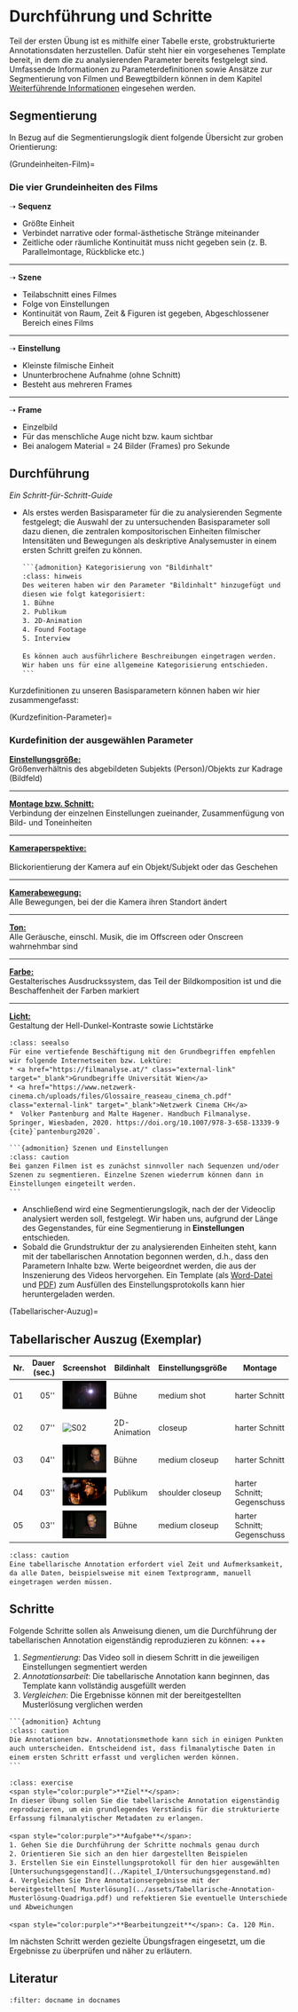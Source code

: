 # Durchführung und Schritte
Teil der ersten Übung ist es mithilfe einer Tabelle erste, grobstrukturierte Annotationsdaten herzustellen. Dafür steht hier ein vorgesehenes Template bereit, in dem die zu analysierenden Parameter bereits festgelegt sind. Umfassende Informationen zu Parameterdefinitionen sowie Ansätze zur Segmentierung von Filmen und Bewegtbildern können in dem Kapitel [Weiterführende Informationen](../Kapitel_I/weiterführende_Informationen) eingesehen werden. 
## Segmentierung
In Bezug auf die Segmentierungslogik dient folgende Übersicht zur groben Orientierung:

(Grundeinheiten-Film)=
### Die vier Grundeinheiten des Films

➝ **Sequenz**  
* Größte Einheit  
* Verbindet narrative oder formal-ästhetische Stränge miteinander  
* Zeitliche oder räumliche Kontinuität muss nicht gegeben sein (z. B. Parallelmontage, Rückblicke etc.)  
____________________
➝ **Szene**  
* Teilabschnitt eines Filmes  
* Folge von Einstellungen  
* Kontinuität von Raum, Zeit & Figuren ist gegeben, Abgeschlossener Bereich eines Films  
____________________
➝ **Einstellung**  
* Kleinste filmische Einheit  
* Ununterbrochene Aufnahme (ohne Schnitt)  
* Besteht aus mehreren Frames  
____________________
➝ **Frame**  
* Einzelbild  
* Für das menschliche Auge nicht bzw. kaum sichtbar  
* Bei analogem Material = 24 Bilder (Frames) pro Sekunde  

## Durchführung

*Ein Schritt-für-Schritt-Guide*

* Als erstes werden Basisparameter für die zu analysierenden Segmente festgelegt; die Auswahl der zu untersuchenden Basisparameter soll dazu dienen, die zentralen kompositorischen Einheiten filmischer Intensitäten und Bewegungen als deskriptive Analysemuster in einem ersten Schritt greifen zu können.

    ````{margin}
    ```{admonition} Kategorisierung von "Bildinhalt"
    :class: hinweis
    Des weiteren haben wir den Parameter "Bildinhalt" hinzugefügt und diesen wie folgt kategorisiert: 
    1. Bühne
    2. Publikum
    3. 2D-Animation
    4. Found Footage
    5. Interview
    
    Es können auch ausführlichere Beschreibungen eingetragen werden. Wir haben uns für eine allgemeine Kategorisierung entschieden.
    ```
    ````


Kurzdefinitionen zu unseren Basisparametern können haben wir hier zusammengefasst:

(Kurdzefinition-Parameter)=
### Kurdefinition der ausgewählen Parameter

<ins>**Einstellungsgröße:** </ins> <br>
Größenverhältnis des abgebildeten Subjekts (Person)/Objekts zur Kadrage (Bildfeld)  
____________________
<ins>**Montage bzw. Schnitt:**</ins> <br> 
Verbindung der einzelnen Einstellungen zueinander, Zusammenfügung von Bild- und Toneinheiten  
____________________
<ins>**Kameraperspektive:**</ins> <br>   
Blickorientierung der Kamera auf ein Objekt/Subjekt oder das Geschehen  
____________________
<ins>**Kamerabewegung:**</ins> <br>
Alle Bewegungen, bei der die Kamera ihren Standort ändert  
____________________
<ins>**Ton:**</ins> <br>
Alle Geräusche, einschl. Musik, die im Offscreen oder Onscreen wahrnehmbar sind  
____________________
<ins>**Farbe:** </ins> <br>
Gestalterisches Ausdruckssystem, das Teil der Bildkomposition ist und die Beschaffenheit der Farben markiert  
____________________
<ins>**Licht:** </ins> <br>
Gestaltung der Hell-Dunkel-Kontraste sowie Lichtstärke 

```{admonition} Weiterführende Literatur zu Grundbegriffen
:class: seealso
Für eine vertiefende Beschäftigung mit den Grundbegriffen empfehlen wir folgende Internetseiten bzw. Lektüre: 
* <a href="https://filmanalyse.at/" class="external-link" target="_blank">Grundbegriffe Universität Wien</a>
* <a href="https://www.netzwerk-cinema.ch/uploads/files/Glossaire_reaseau_cinema_ch.pdf" class="external-link" target="_blank">Netzwerk Cinema CH</a>
*  Volker Pantenburg and Malte Hagener. Handbuch Filmanalyse. Springer, Wiesbaden, 2020. https://doi.org/10.1007/978-3-658-13339-9 {cite}`pantenburg2020`.
```

````{margin}
```{admonition} Szenen und Einstellungen
:class: caution
Bei ganzen Filmen ist es zunächst sinnvoller nach Sequenzen und/oder Szenen zu segmentieren. Einzelne Szenen wiederrum können dann in Einstellungen eingeteilt werden.
```
````

* Anschließend wird eine Segmentierungslogik, nach der der Videoclip analysiert werden soll, festgelegt. Wir haben uns, aufgrund der Länge des Gegenstandes, für eine Segmentierung in **Einstellungen** entschieden. 
* Sobald die Grundstruktur der zu analysierenden Einheiten steht, kann mit der tabellarischen Annotation begonnen werden, d.h., dass den Parametern Inhalte bzw. Werte beigeordnet werden, die aus der Inszenierung des Videos hervorgehen. Ein Template (als [Word-Datei](../assets/Tabellarische-Annotation-Template-Quadriga.docx) und [PDF](../assets/Tabellarische-Annotation-Template-Quadriga.pdf)) zum Ausfüllen des Einstellungsprotokolls kann hier heruntergeladen werden.

(Tabellarischer-Auzug)=
## Tabellarischer Auszug (Exemplar)
| Nr. | Dauer (sec.) | Screenshot                | Bildinhalt   | Einstellungsgröße  | Montage                     | Kamera                         | Ton/Musik                          | Farbe            | Licht        |
|-----|-------------:|---------------------------|--------------|--------------------|-----------------------------|--------------------------------|------------------------------------|------------------|--------------|
| 01  | 05''         | ![S01](../assets/S01.png) | Bühne        | medium shot        | harter Schnitt              | low-angle; Fahrt: leicht>links | Dialog/Rede (onscreen)             | schwarz          | dunkel       |
| 02  | 07''         | ![S02](../assets/S02.png) | 2D-Animation | closeup            | harter Schnitt              | high-angle; Fahrt: unten>oben  | Dialog/Rede /Gelächter (offscreen) | weiß, braun, rot | dunkel; hell |
| 03  | 04''         | ![S03](../assets/S03.png) | Bühne        | medium closeup     | harter Schnitt              | straight-angle; unbewegt       | Dialog/Rede (onscreen)             | schwarz; grau    | dunkel       |
| 04  | 03''         | ![S04](../assets/S04.png) | Publikum     | shoulder closeup   | harter Schnitt; Gegenschuss | straight-angle; unbewegt       | Applaus (onscreen)                 | orange; schwarz  | dunkel       |
| 05  | 03''         | ![S05](../assets/S05.png) | Bühne        | medium closeup     | harter Schnitt; Gegenschuss | straight-angle; unbewegt       | Dialog/Rede (onscreen)             | schwarz; grau    | dunkel       |
```{admonition} Wichtig
:class: caution
Eine tabellarische Annotation erfordert viel Zeit und Aufmerksamkeit, da alle Daten, beispielsweise mit einem Textprogramm, manuell eingetragen werden müssen. 
```
## Schritte
Folgende Schritte sollen als Anweisung dienen, um die Durchführung der tabellarischen Annotation eigenständig reproduzieren zu können:
+++
1. *Segmentierung*: Das Video soll in diesem Schritt in die jeweiligen Einstellungen segmentiert werden
2. *Annotationsarbeit*: Die tabellarische Annotation kann beginnen, das Template kann vollständig ausgefüllt werden 
3. *Vergleichen*: Die Ergebnisse können mit der bereitgestellten Musterlösung verglichen werden

````{margin}
```{admonition} Achtung
:class: caution
Die Annotationen bzw. Annotationsmethode kann sich in einigen Punkten auch unterscheiden. Entscheidend ist, dass filmanalytische Daten in einem ersten Schritt erfasst und verglichen werden können.
```
````

```{admonition} Übungsaufgabe
:class: exercise
<span style="color:purple">**Ziel**</span>:
In dieser Übung sollen Sie die tabellarische Annotation eigenständig reproduzieren, um ein grundlegendes Verständis für die strukturierte Erfassung filmanalytischer Metadaten zu erlangen.

<span style="color:purple">**Aufgabe**</span>:
1. Gehen Sie die Durchführung der Schritte nochmals genau durch 
2. Orientieren Sie sich an den hier dargestellten Beispielen
3. Erstellen Sie ein Einstellungsprotokoll für den hier ausgewählten [Untersuchungsgegenstand](../Kapitel_I/Untersuchungsgegenstand.md)
4. Vergleichen Sie Ihre Annotationsergebnisse mit der bereitgestellten[ Musterlösung](../assets/Tabellarische-Annotation-Musterlösung-Quadriga.pdf) und refektieren Sie eventuelle Unterschiede und Abweichungen

<span style="color:purple">**Bearbeitungzeit**</span>: Ca. 120 Min.
```

Im nächsten Schritt werden gezielte Übungsfragen eingesetzt, um die Ergebnisse zu überprüfen und näher zu erläutern.

## Literatur

```{bibliography}
:filter: docname in docnames
```